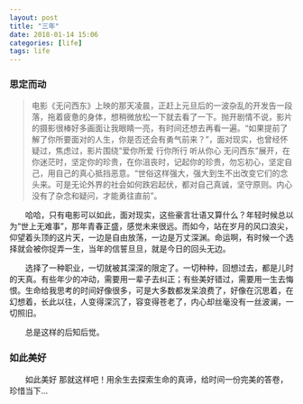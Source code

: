 ```yaml
---
layout: post
title: "三年"
date: 2018-01-14 15:06
categories: [life]
tags: life
---
```


### 思定而动

> 电影《无问西东》上映的那天凌晨，正赶上元旦后的一波杂乱的开发告一段落，拖着疲惫的身体，想稍微放松一下就去看了一下。抛开剧情不说，影片的摄影很棒好多画面让我眼睛一亮，有时间还想去再看一遍。“如果提前了解了你所要面对的人生，你是否还会有勇气前来？”，面对现实，也曾经怀疑过，焦虑过，影片围绕“爱你所爱 行你所行 听从你心 无问西东”展开，在你迷茫时，坚定你的珍贵，在你沮丧时，记起你的珍贵，勿忘初心，坚定自己，用自己的真心抵挡恶意。“世俗这样强大，强大到生不出改变它们的念头来。可是无论外界的社会如何跌宕起伏，都对自己真诚，坚守原则。内心没有了杂念和疑问，才能勇往直前”。

&emsp;&emsp;哈哈，只有电影可以如此，面对现实，这些豪言壮语又算什么？年轻时候总以为“世上无难事”，那年青春正盛，感觉未来很远。而如今，站在岁月的风口浪尖，仰望着头顶的这片天，一边是自由放荡，一边是万丈深渊。命运啊，有时候一个选择就会被你捉弄一生，当年的信誓旦旦，就是今日的回头无边。

&emsp;&emsp;选择了一种职业，一切就被其深深的限定了。一切种种，回想过去，都是儿时的天真。有些年少的冲动，需要用一辈子去纠正；有些美好错过，需要用一生去悔恨。生命给我思考的时间好像很多，可是大多数都发呆浪费了，好像在沉思着，在幻想着，长此以往，人变得深沉了，容变得苍老了，内心却丝毫没有一丝波澜，一切照旧。

&emsp;&emsp;总是这样的后知后觉。

### 如此美好

&emsp;&emsp;如此美好 那就这样吧！用余生去探索生命的真谛，给时间一份完美的答卷，珍惜当下...
